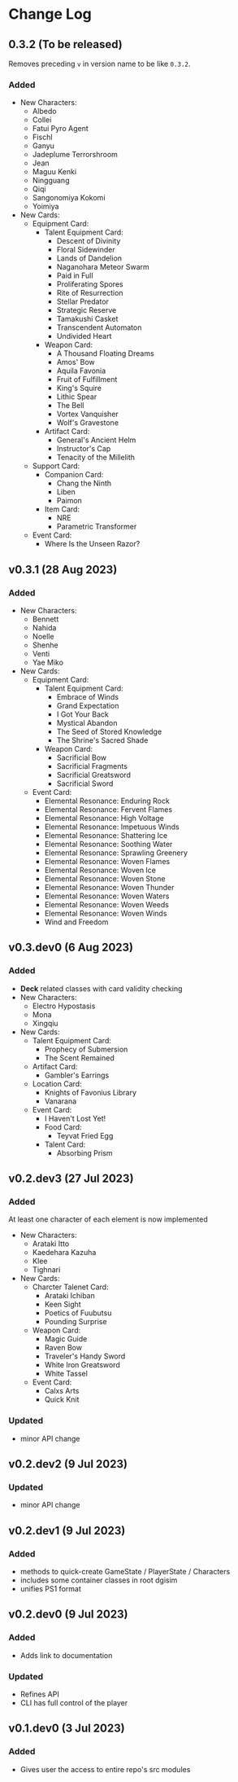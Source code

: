 # Change Log

## 0.3.2 (To be released)

Removes preceding `v` in version name to be like `0.3.2`.

### Added

- New Characters:
  - Albedo
  - Collei
  - Fatui Pyro Agent
  - Fischl
  - Ganyu
  - Jadeplume Terrorshroom
  - Jean
  - Maguu Kenki
  - Ningguang
  - Qiqi
  - Sangonomiya Kokomi
  - Yoimiya
- New Cards:
  - Equipment Card:
    - Talent Equipment Card:
      - Descent of Divinity
      - Floral Sidewinder
      - Lands of Dandelion
      - Naganohara Meteor Swarm
      - Paid in Full
      - Proliferating Spores
      - Rite of Resurrection
      - Stellar Predator
      - Strategic Reserve
      - Tamakushi Casket
      - Transcendent Automaton
      - Undivided Heart
    - Weapon Card:
      - A Thousand Floating Dreams
      - Amos' Bow
      - Aquila Favonia
      - Fruit of Fulfillment
      - King's Squire
      - Lithic Spear
      - The Bell
      - Vortex Vanquisher
      - Wolf's Gravestone
    - Artifact Card:
      - General's Ancient Helm
      - Instructor's Cap
      - Tenacity of the Millelith
  - Support Card:
    - Companion Card:
      - Chang the Ninth
      - Liben
      - Paimon
    - Item Card:
      - NRE
      - Parametric Transformer
  - Event Card:
    - Where Is the Unseen Razor?

## v0.3.1 (28 Aug 2023)

### Added

- New Characters:
  - Bennett
  - Nahida
  - Noelle
  - Shenhe
  - Venti
  - Yae Miko
- New Cards:
  - Equipment Card:
    - Talent Equipment Card:
      - Embrace of Winds
      - Grand Expectation
      - I Got Your Back
      - Mystical Abandon
      - The Seed of Stored Knowledge
      - The Shrine's Sacred Shade
    - Weapon Card:
      - Sacrificial Bow
      - Sacrificial Fragments
      - Sacrificial Greatsword
      - Sacrificial Sword
  - Event Card:
    - Elemental Resonance: Enduring Rock
    - Elemental Resonance: Fervent Flames
    - Elemental Resonance: High Voltage
    - Elemental Resonance: Impetuous Winds
    - Elemental Resonance: Shattering Ice
    - Elemental Resonance: Soothing Water
    - Elemental Resonance: Sprawling Greenery
    - Elemental Resonance: Woven Flames
    - Elemental Resonance: Woven Ice
    - Elemental Resonance: Woven Stone
    - Elemental Resonance: Woven Thunder
    - Elemental Resonance: Woven Waters
    - Elemental Resonance: Woven Weeds
    - Elemental Resonance: Woven Winds
    - Wind and Freedom

## v0.3.dev0 (6 Aug 2023)

### Added

- **Deck** related classes with card validity checking
- New Characters:
  - Electro Hypostasis
  - Mona
  - Xingqiu
- New Cards:
  - Talent Equipment Card:
    - Prophecy of Submersion
    - The Scent Remained
  - Artifact Card:
    - Gambler's Earrings
  - Location Card:
    - Knights of Favonius Library
    - Vanarana
  - Event Card:
    - I Haven't Lost Yet!
    - Food Card:
      - Teyvat Fried Egg
    - Talent Card:
      - Absorbing Prism

## v0.2.dev3 (27 Jul 2023)

### Added

At least one character of each element is now implemented

- New Characters:
  - Arataki Itto
  - Kaedehara Kazuha
  - Klee
  - Tighnari
- New Cards:
  - Charcter Talenet Card:
    - Arataki Ichiban
    - Keen Sight
    - Poetics of Fuubutsu
    - Pounding Surprise
  - Weapon Card:
    - Magic Guide
    - Raven Bow
    - Traveler's Handy Sword
    - White Iron Greatsword
    - White Tassel
  - Event Card:
    - Calxs Arts
    - Quick Knit

### Updated

- minor API change

## v0.2.dev2 (9 Jul 2023)

### Updated

- minor API change

## v0.2.dev1 (9 Jul 2023)

### Added

- methods to quick-create GameState / PlayerState / Characters
- includes some container classes in root dgisim
- unifies PS1 format

## v0.2.dev0 (9 Jul 2023)

### Added

- Adds link to documentation

### Updated

- Refines API
- CLI has full control of the player

## v0.1.dev0 (3 Jul 2023)

### Added

- Gives user the access to entire repo's src modules
